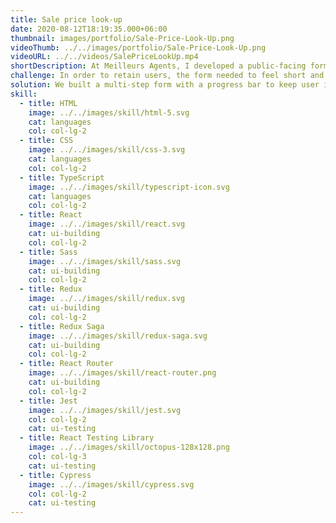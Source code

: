 ```yaml
---
title: Sale price look-up
date: 2020-08-12T18:19:35.000+06:00
thumbnail: images/portfolio/Sale-Price-Look-Up.png
videoThumb: ../../images/portfolio/Sale-Price-Look-Up.png
videoURL: ../../videos/SalePriceLookUp.mp4
shortDescription: At Meilleurs Agents, I developed a public-facing form to help users research house sales. The form pulls up realtor data on house sale prices based on criteria entered by the user.
challenge: In order to retain users, the form needed to feel short and intuitive while gathering enough information from the user to give them relevant search results. At the same time, the form served as a tool to collect potential clients' information to share with realtors on our platform.
solution: We built a multi-step form with a progress bar to keep user interest. To ensure that user contact info was accurate enough to pass on to our realtors, we implemented an SMS verification modal.
skill:
  - title: HTML
    image: ../../images/skill/html-5.svg
    cat: languages
    col: col-lg-2
  - title: CSS
    image: ../../images/skill/css-3.svg
    cat: languages
    col: col-lg-2
  - title: TypeScript
    image: ../../images/skill/typescript-icon.svg
    cat: languages
    col: col-lg-2
  - title: React
    image: ../../images/skill/react.svg
    cat: ui-building
    col: col-lg-2
  - title: Sass
    image: ../../images/skill/sass.svg
    cat: ui-building
    col: col-lg-2
  - title: Redux
    image: ../../images/skill/redux.svg
    cat: ui-building
    col: col-lg-2
  - title: Redux Saga
    image: ../../images/skill/redux-saga.svg
    cat: ui-building
    col: col-lg-2
  - title: React Router
    image: ../../images/skill/react-router.png
    cat: ui-building
    col: col-lg-2
  - title: Jest
    image: ../../images/skill/jest.svg
    col: col-lg-2
    cat: ui-testing
  - title: React Testing Library
    image: ../../images/skill/octopus-128x128.png
    col: col-lg-3
    cat: ui-testing
  - title: Cypress
    image: ../../images/skill/cypress.svg
    col: col-lg-2
    cat: ui-testing
---
```


